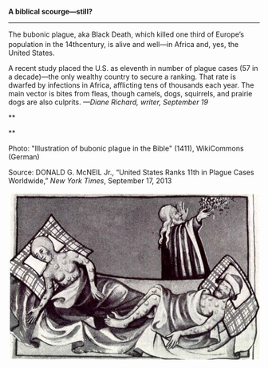 **A biblical scourge—still?**

****

The bubonic plague, aka Black Death, which killed one third of Europe’s population in the 14th<sup></sup>century, is alive and well—in Africa and, yes, the United States.

A recent study placed the U.S. as eleventh in number of plague cases (57 in a decade)—the only wealthy country to secure a ranking. That rate is dwarfed by infections in Africa, afflicting tens of thousands each year. The main vector is bites from fleas, though camels, dogs, squirrels, and prairie dogs are also culprits. *—Diane Richard, writer, September 19*

**

**

Photo: "Illustration of bubonic plague in the Bible" (1411), WikiCommons (German) 

Source: DONALD G. McNEIL Jr., “United States Ranks 11th in Plague Cases Worldwide,” *New York Times*, September 17, 2013 

![](../images/13.09.19_Richard_PlagueEDIT.jpg)
